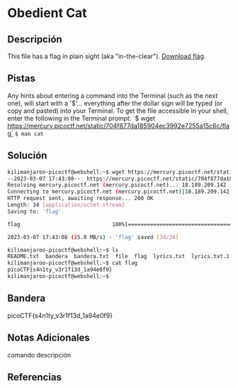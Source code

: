 # Obedient Cat

## Descripción
This file has a flag in plain sight (aka "in-the-clear"). [Download flag](https://mercury.picoctf.net/static/704f877da185904ec3992e7255a15c6c/flag).
## Pistas
Any hints about entering a command into the Terminal (such as the next one), will start with a '$'... everything after the dollar sign will be typed (or copy and pasted) into your Terminal.
To get the file accessible in your shell, enter the following in the Terminal prompt: `$ wget https://mercury.picoctf.net/static/704f877da185904ec3992e7255a15c6c/flag`
`$ man cat`
## Solución
```bash
kilimanjaroo-picoctf@webshell:~$ wget https://mercury.picoctf.net/static/704f877da185904ec3992e7255a15c6c/flag
--2023-03-07 17:43:08--  https://mercury.picoctf.net/static/704f877da185904ec3992e7255a15c6c/flag
Resolving mercury.picoctf.net (mercury.picoctf.net)... 18.189.209.142
Connecting to mercury.picoctf.net (mercury.picoctf.net)|18.189.209.142|:443... connected.
HTTP request sent, awaiting response... 200 OK
Length: 34 [application/octet-stream]
Saving to: 'flag'

flag                             100%[==========================================================>]      34  --.-KB/s    in 0s      

2023-03-07 17:43:08 (15.8 MB/s) - 'flag' saved [34/34]

kilimanjaroo-picoctf@webshell:~$ ls
README.txt  bandera  bandera.txt  file  flag  lyrics.txt  lyrics.txt.1  nano.241.save  strings
kilimanjaroo-picoctf@webshell:~$ cat flag 
picoCTF{s4n1ty_v3r1f13d_1a94e0f9}
kilimanjaroo-picoctf@webshell:~$
```
## Bandera
picoCTF{s4n1ty_v3r1f13d_1a94e0f9}

## Notas Adicionales 
comando          descripción

## Referencias